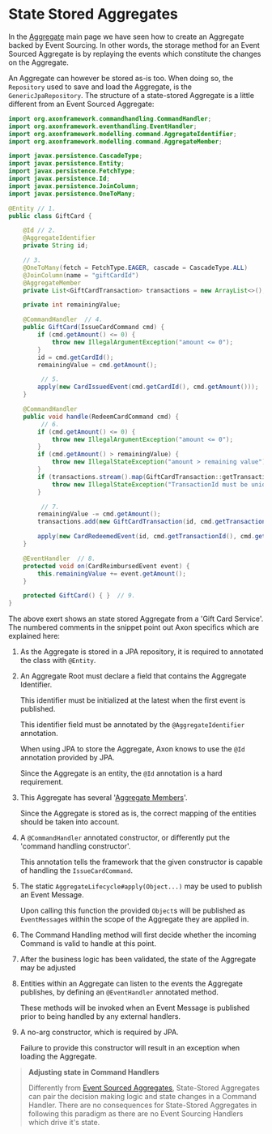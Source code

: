 # State Stored Aggregates

In the [Aggregate](aggregate.md) main page we have seen how to create an Aggregate backed by Event Sourcing. In other words, the storage method for an Event Sourced Aggregate is by replaying the events which constitute the changes on the Aggregate.

An Aggregate can however be stored as-is too. When doing so, the `Repository` used to save and load the Aggregate, is the `GenericJpaRepository`. The structure of a state-stored Aggregate is a little different from an Event Sourced Aggregate:

```java
import org.axonframework.commandhandling.CommandHandler;
import org.axonframework.eventhandling.EventHandler;
import org.axonframework.modelling.command.AggregateIdentifier;
import org.axonframework.modelling.command.AggregateMember;

import javax.persistence.CascadeType;
import javax.persistence.Entity;
import javax.persistence.FetchType;
import javax.persistence.Id;
import javax.persistence.JoinColumn;
import javax.persistence.OneToMany;

@Entity // 1.
public class GiftCard {

    @Id // 2.
    @AggregateIdentifier
    private String id;

    // 3.
    @OneToMany(fetch = FetchType.EAGER, cascade = CascadeType.ALL)
    @JoinColumn(name = "giftCardId")
    @AggregateMember
    private List<GiftCardTransaction> transactions = new ArrayList<>();

    private int remainingValue;

    @CommandHandler  // 4.
    public GiftCard(IssueCardCommand cmd) {
        if (cmd.getAmount() <= 0) {
            throw new IllegalArgumentException("amount <= 0");
        }
        id = cmd.getCardId();
        remainingValue = cmd.getAmount();

         // 5.
        apply(new CardIssuedEvent(cmd.getCardId(), cmd.getAmount()));
    }

    @CommandHandler
    public void handle(RedeemCardCommand cmd) {
         // 6.
        if (cmd.getAmount() <= 0) {
            throw new IllegalArgumentException("amount <= 0");
        }
        if (cmd.getAmount() > remainingValue) {
            throw new IllegalStateException("amount > remaining value");
        }
        if (transactions.stream().map(GiftCardTransaction::getTransactionId).anyMatch(cmd.getTransactionId()::equals)) {
            throw new IllegalStateException("TransactionId must be unique");
        }

         // 7.
        remainingValue -= cmd.getAmount();
        transactions.add(new GiftCardTransaction(id, cmd.getTransactionId(), cmd.getAmount()));

        apply(new CardRedeemedEvent(id, cmd.getTransactionId(), cmd.getAmount()));
    }

    @EventHandler  // 8.
    protected void on(CardReimbursedEvent event) {
        this.remainingValue += event.getAmount();
    }

    protected GiftCard() { }  // 9.
}
```

The above exert shows an state stored Aggregate from a 'Gift Card Service'. The numbered comments in the snippet point out Axon specifics which are explained here:

1. As the Aggregate is stored in a JPA repository, it is required to annotated the class with `@Entity`.  
2. An Aggregate Root must declare a field that contains the Aggregate Identifier.

   This identifier must be initialized at the latest when the first event is published.

   This identifier field must be annotated by the `@AggregateIdentifier` annotation.

   When using JPA to store the Aggregate, Axon knows to use the `@Id` annotation provided by JPA.

   Since the Aggregate is an entity, the `@Id` annotation is a hard requirement.

3. This Aggregate has several '[Aggregate Members](multi-entity-aggregates.md)'.

   Since the Aggregate is stored as is, the correct mapping of the entities should be taken into account.

4. A `@CommandHandler` annotated constructor, or differently put the 'command handling constructor'.

   This annotation tells the framework that the given constructor is capable of handling the `IssueCardCommand`.

5. The static `AggregateLifecycle#apply(Object...)` may be used to publish an Event Message.

   Upon calling this function the provided `Object`s will be published as `EventMessage`s within the scope of the Aggregate they are applied in.

6. The Command Handling method will first decide whether the incoming Command is valid to handle at this point.
7. After the business logic has been validated, the state of the Aggregate may be adjusted
8. Entities within an Aggregate can listen to the events the Aggregate publishes, by defining an `@EventHandler` annotated method.

   These methods will be invoked when an Event Message is published prior to being handled by any external handlers.

9. A no-arg constructor, which is required by JPA.

   Failure to provide this constructor will result in an exception when loading the Aggregate.

> **Adjusting state in Command Handlers**
>
> Differently from [Event Sourced Aggregates](aggregate.md), State-Stored Aggregates can pair the decision making logic and state changes in a Command Handler. There are no consequences for State-Stored Aggregates in following this paradigm as there are no Event Sourcing Handlers which drive it's state.

